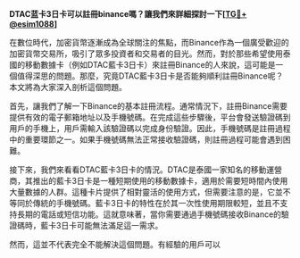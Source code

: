 **DTAC蓝卡3日卡可以註冊binance嗎？讓我們來詳細探討一下[[TG💪+ @esim1088](https://t.me/s/esim1088)]**

在數位時代，加密貨幣逐漸成為全球關注的焦點，而Binance作為一個廣受歡迎的加密貨幣交易所，吸引了眾多投資者和交易者的目光。然而，對於那些希望使用泰國的移動數據卡（例如DTAC藍卡3日卡）來註冊Binance的人來說，這可能是一個值得深思的問題。那麼，究竟DTAC藍卡3日卡是否能夠順利註冊Binance呢？本文將為大家深入剖析這個問題。

首先，讓我們了解一下Binance的基本註冊流程。通常情況下，註冊Binance需要提供有效的電子郵箱地址以及手機號碼。在完成這些步驟後，平台會發送驗證碼到用戶的手機上，用戶需輸入該驗證碼以完成身份驗證。因此，手機號碼是註冊過程中的重要環節之一。如果手機號碼無法正常接收驗證碼，則註冊過程可能會遇到困難。

接下來，我們來看看DTAC藍卡3日卡的情況。DTAC是泰國一家知名的移動運營商，其推出的藍卡3日卡是一種短期使用的移動數據卡，適用於需要短時間內使用大量數據的人群。這種卡片提供了相對靈活的使用方式，但需要注意的是，它並不等同於傳統的手機號碼。藍卡3日卡的特性在於其一次性使用期限較短，並且不支持長期的電話或短信功能。這就意味著，當你需要通過手機號碼接收Binance的驗證碼時，藍卡3日卡可能無法滿足這一需求。

然而，這並不代表完全不能解決這個問題。有經驗的用戶可以